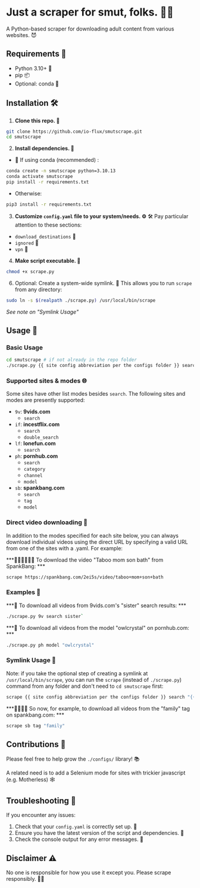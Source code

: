 # Just a scraper for smut, folks. 🍆💦

A Python-based scraper for downloading adult content from various websites. 😈

## Requirements 🧰
- Python 3.10+ 🐍
- pip 📦
- Optional: conda 🐼

## Installation 🛠️
1. **Clone this repo. 📂**

```bash
git clone https://github.com/io-flux/smutscrape.git
cd smutscrape
```

2. **Install dependencies. 🚀**
 - 🐍 If using conda (recommended) :
```bash
conda create -n smutscrape python=3.10.13 
conda activate smutscrape
pip install -r requirements.txt
```

 - Otherwise:
```bash
pip3 install -r requirements.txt
```

3. **Customize `config.yaml` file to your system/needs. ⚙️**
🛠️ Pay particular attention to these sections:
 - `download_destinations` 💾
 - `ignored` 🚫
 - `vpn` 🤫
   
4. **Make script executable. 🚀**
```bash
chmod +x scrape.py
```

6. Optional: Create a system-wide symlink. 🔗
This allows you to run `scrape` from any directory:
```bash
sudo ln -s $(realpath ./scrape.py) /usr/local/bin/scrape
```
*See note on "Symlink Usage"*

## Usage 🚀
### Basic Usage

```bash
cd smutscrape # if not already in the repo folder
./scrape.py {{ site config abbreviation per the configs folder }} search "{{ query }}"
```

### Supported sites & modes 🌐
Some sites have other list modes besides `search`. The following sites and modes are presently supported:
- `9v`: **9vids.com**
  * `search`
- `if`: **incestflix.com**
  * `search`
  * `double_search`
- `lf`: **lonefun.com**
  * `search`
- `ph`: **pornhub.com**
  * `search`
  * `category`
  * `channel`
  * `model`
- `sb`: **spankbang.com**
  * `search`
  * `tag`
  * `model`

### Direct video downloading 🎯

In addition to the modes specified for each site below, you can always download individual videos using the direct URL by specifying a valid URL from one of the sites with a .yaml. For example: 

***🛀🧒🏻💦👩🏻 To download the video "Taboo mom son bath" from SpankBang: ***

```bash
scrape https://spankbang.com/2ei5s/video/taboo+mom+son+bath
```

### Examples 🧐
***👧 To download all videos from 9vids.com's "sister" search results: ***

```bash
./scrape.py 9v search sister` 
```


***🦉 To download all videos from the model "owlcrystal" on pornhub.com: ***
```bash
./scrape.py ph model "owlcrystal"
``` 

### Symlink Usage 🔗
Note: if you take the optional step of creating a symlink at `/usr/local/bin/scrape`, you can run the `scrape` (instead of `./scrape.py`) command from any folder and don't need to `cd smutscrape` first: 

```bash
scrape {{ site config abbreviation per the configs folder }} search "{{ query }}"
```

***👨‍👩‍👧‍👦 So now, for example, to download all videos from the "family" tag on spankbang.com: ***
```bash
scrape sb tag "family"
```


## Contributions 🤝
Please feel free to help grow the `./configs/` library! 📚

A related need is to add a Selenium mode for sites with trickier javascript (e.g. Motherless) 🕸️

## Troubleshooting 🔧
If you encounter any issues:
1. Check that your `config.yaml` is correctly set up. 📝
2. Ensure you have the latest version of the script and dependencies. 🔄
3. Check the console output for any error messages. 🚨

## Disclaimer ⚠️

No one is responsible for how you use it except you. Please scrape responsibly. 🧠💭

